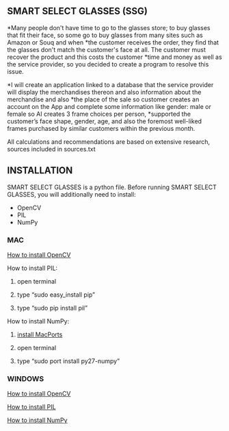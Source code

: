 ## SMART SELECT GLASSES (SSG)

*Many people don't have time to go to the glasses store; to buy glasses that fit their face, so some go to buy glasses from many sites such as Amazon or Souq and when *the customer receives the order, they find that the glasses don't match the customer's face at all. The customer must recover the product and this costs the customer *time and money as well as the service provider, so you decided to create a program to resolve this issue.


*I will create an application linked to a database that the service provider will display the merchandises thereon and also information about the merchandise and also *the place of the sale so customer creates an account on the App and complete some information like gender: male or female so AI creates 3 frame choices per person, *supported the customer’s face shape, gender, age, and also the foremost well-liked frames purchased by similar customers within the previous month. 


All calculations and recommendations are based on extensive research, sources included in sources.txt

## INSTALLATION
SMART SELECT GLASSES is a python file. Before running SMART SELECT GLASSES, you will additionally need to install:
* OpenCV
* PIL
* NumPy

### MAC

[How to install OpenCV](https://jjyap.wordpress.com/2014/05/24/installing-opencv-2-4-9-on-mac-osx-with-python-support/)


How to install PIL:

1. open terminal

2. type “sudo easy_install pip”

3. type “sudo pip install pil”


How to install NumPy:

1. [install MacPorts](http://www.macports.org/install.php)

2. open terminal

3. type “sudo port install py27-numpy”


### WINDOWS
[How to install OpenCV](http://docs.opencv.org/doc/tutorials/introduction/windows_install/windows_install.html)

[How to install PIL](http://www.pythonware.com/products/pil/)

[How to install NumPy](http://docs.scipy.org/doc/numpy/user/install.html)
